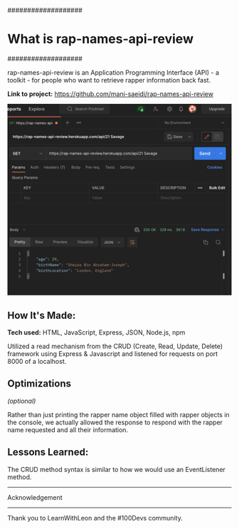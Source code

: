 ###################
# What is rap-names-api-review
###################

rap-names-api-review is an Application Programming Interface (API) - a toolkit - for people
who want to retrieve rapper information back fast.

**Link to project:** https://github.com/mani-saeidi/rap-names-api-review

<img src="https://github.com/mani-saeidi/rap-names-api-review/blob/main/API%20Request%20Example.png?raw=true" alt="API request for rapper name retrieval app">

## How It's Made:

**Tech used:** HTML, JavaScript, Express, JSON, Node.js, npm

Utilized a read mechanism from the CRUD (Create, Read, Update, Delete) framework using Express & Javascript and listened for requests on port 8000 of a localhost.

## Optimizations
*(optional)*

Rather than just printing the rapper name object filled with rapper objects in the console, we actually allowed the response to respond with the rapper name requested and all their information.

## Lessons Learned:

The CRUD method syntax is similar to how we would use an EventListener method.


***************
Acknowledgement
***************

Thank you to LearnWithLeon and the #100Devs community.
